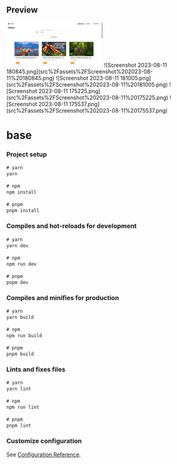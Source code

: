 ## Preview


<img src="src/assets/Screenshot%202023-08-11%20180845.png" width="50%">
![Screenshot 2023-08-11 180845.png](src%2Fassets%2FScreenshot%202023-08-11%20180845.png)
![Screenshot 2023-08-11 181005.png](src%2Fassets%2FScreenshot%202023-08-11%20181005.png)
![Screenshot 2023-08-11 175225.png](src%2Fassets%2FScreenshot%202023-08-11%20175225.png)
![Screenshot 2023-08-11 175537.png](src%2Fassets%2FScreenshot%202023-08-11%20175537.png)




# base

### Project setup

```
# yarn
yarn

# npm
npm install

# pnpm
pnpm install
```

### Compiles and hot-reloads for development

```
# yarn
yarn dev

# npm
npm run dev

# pnpm
pnpm dev
```

### Compiles and minifies for production

```
# yarn
yarn build

# npm
npm run build

# pnpm
pnpm build
```

### Lints and fixes files

```
# yarn
yarn lint

# npm
npm run lint

# pnpm
pnpm lint
```

### Customize configuration

See [Configuration Reference](https://vitejs.dev/config/).

